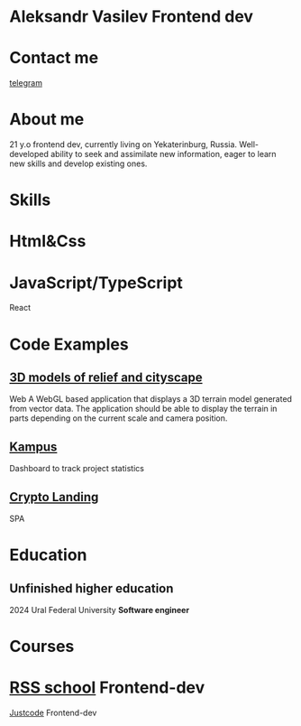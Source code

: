 # Aleksandr Vasilev Frontend dev

# Contact me
[telegram](https://t.me/aleksandrvasilevv)

# About me
21 y.o frontend dev, currently living on Yekaterinburg, Russia. Well-developed ability to seek and assimilate new information, eager to learn new skills and develop existing ones.

# Skills
Html&Css
========
JavaScript/TypeScript
=====================
React


# Code Examples
##  [3D models of relief and cityscape](https://github.com/c00b3r/Project-3D-models-of-relief-and-cityscape)
Web A WebGL based application that displays a 3D terrain model generated from vector data. The application should be able to display the terrain in parts depending on the current scale and camera position.
## [Kampus](http://cumpus.000.pe/?i=1)
Dashboard to track project statistics
## [Crypto Landing](http://testovoe.42web.io/)
SPA

# Education 
## Unfinished higher education
2024 Ural Federal University 
**Software engineer**

# Courses

[RSS school](https://rs.school/) Frontend-dev
=============================================
[Justcode](https://github.com/c00b3r/justcode) Frontend-dev

